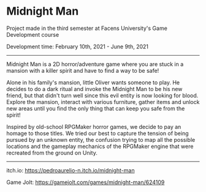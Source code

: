 # Midnight Man
Project made in the third semester at Facens University's Game Development course

Development time: February 10th, 2021 - June 9th, 2021


****************************************

Midnight Man is a 2D horror/adventure game where you are stuck in a mansion with a killer spirit and have to find a way to be safe!

Alone in his family's mansion, little Oliver wants someone to play. He decides to do a dark ritual and invoke the Midnight Man to be his new friend, but that didn't turn well since this evil entity is now looking for blood. Explore the mansion, interact with various furniture, gather items and unlock new areas until you find the only thing that can keep you safe from the spirit!

Inspired by old-school RPGMaker horror games, we decide to pay an homage to those titles. We tried our best to capture the tension of being pursued by an unknown entity, the confusion trying to map all the possible locations and the gameplay mechanics of the RPGMaker engine that were recreated from the ground on Unity.


****************************************


itch.io: https://pedroaurelio-n.itch.io/midnight-man


Game Jolt: https://gamejolt.com/games/midnight-man/624109
